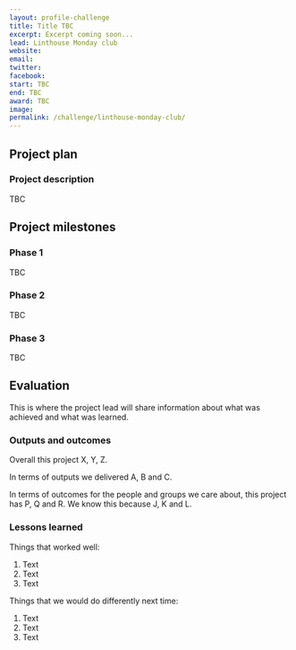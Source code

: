 ```yaml
---
layout: profile-challenge
title: Title TBC
excerpt: Excerpt coming soon...
lead: Linthouse Monday club
website: 
email: 
twitter: 
facebook: 
start: TBC
end: TBC
award: TBC
image:
permalink: /challenge/linthouse-monday-club/ 
---
```


## Project plan

### Project description

TBC



## Project milestones

### Phase 1

TBC

### Phase 2

TBC

### Phase 3

TBC



## Evaluation

This is where the project lead will share information about what was achieved and what was learned.

### Outputs and outcomes

Overall this project X, Y, Z.

In terms of outputs we delivered A, B and C.

In terms of outcomes for the people and groups we care about, this project has P, Q and R. We know this because J, K and L.

### Lessons learned

Things that worked well:

1. Text
2. Text
3. Text

Things that we would do differently next time:

1. Text
2. Text
3. Text